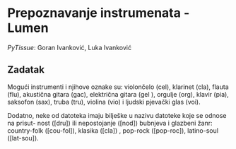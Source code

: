 # Prepoznavanje instrumenata - Lumen

_PyTissue_: Goran Ivanković, Luka Ivanković


## Zadatak
Mogući instrumenti i njihove oznake su: violončelo (cel), klarinet (cla), flauta (flu),
akustična gitara (gac), električna gitara (gel ), orgulje (org), klavir (pia), saksofon (sax),
truba (tru), violina (vio) i ljudski pjevački glas (voi).

Dodatno, neke od datoteka imaju bilješke u nazivu datoteke koje se odnose na prisut-
nost ([dru]) ili nepostojanje ([nod]) bubnjeva i glazbeni žanr: country-folk ([cou-fol]),
klasika ([cla]) , pop-rock ([pop-roc]), latino-soul ([lat-sou]).
